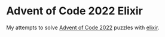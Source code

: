 # Advent of Code 2022 Elixir

My attempts to solve [Advent of Code 2022](https://adventofcode.com/2022) puzzles
with [elixir](https://elixir-lang.org).


